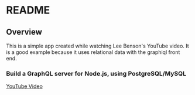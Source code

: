 # README

## Overview
This is a simple app created while watching Lee Benson's YouTube video. It is a good example because it uses relational data with the graphiql front end.

### Build a GraphQL server for Node.js, using PostgreSQL/MySQL
[YouTube Video](https://www.youtube.com/watch?v=DNPVqK_woRQ)
